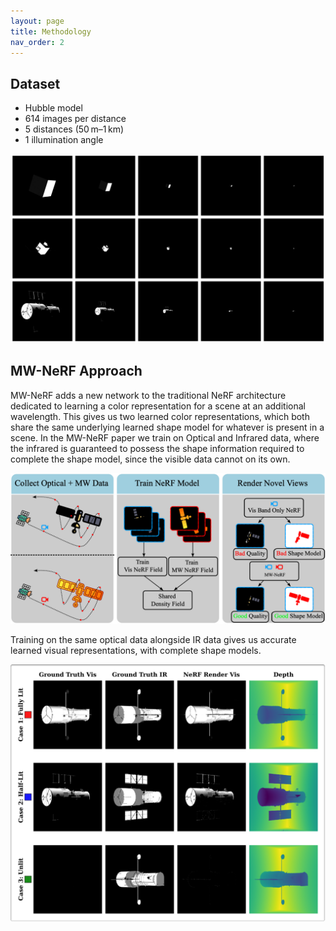 ```yaml
---
layout: page
title: Methodology
nav_order: 2
---
```


## Dataset
- Hubble model
- 614 images per distance
- 5 distances (50 m–1 km)
- 1 illumination angle

![Example Images](https://raw.githubusercontent.com/Logggy/MW-NeRF-Project/main/assets/combined_datasets_no_colorbars.png)

## MW-NeRF Approach
MW-NeRF adds a new network to the traditional NeRF architecture dedicated to learning a color representation for a scene at an additional wavelength. This gives us two learned color representations, which both share the same underlying learned shape model for whatever is present in a scene. In the MW-NeRF paper we train on Optical and Infrared data, where the infrared is guaranteed to possess the shape information required to complete the shape model, since the visible data cannot on its own.

![MW-NeRF Pipeline](https://raw.githubusercontent.com/Logggy/MW-NeRF-Project/main/assets/mwnerfsat.png)

Training on the same optical data alongside IR data gives us accurate learned visual representations, with complete shape models.

![MW-NeRF Side-by-side Results](https://raw.githubusercontent.com/Logggy/MW-NeRF-Project/main/assets/hubble_ir_triplets.png)
